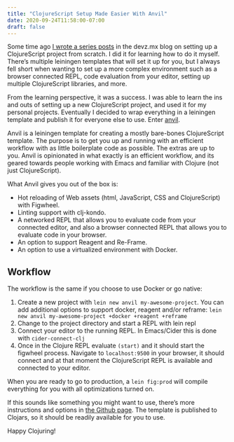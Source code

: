 ```yaml
---
title: "ClojureScript Setup Made Easier With Anvil"
date: 2020-09-24T11:58:00-07:00
draft: false
---
```


Some time ago [I wrote a series posts](https://blog.devz.mx/clojurescript-sin-atajos-fase-1/) in the devz.mx blog on setting up a ClojureScript project from scratch. I did it for learning how to do it myself. There’s multiple leiningen templates that will set it up for you, but I always fell short when wanting to set up a more complex environment such as a browser connected REPL, code evaluation from your editor, setting up multiple ClojureScript libraries, and more.

From the learning perspective, it was a success. I was able to learn the ins and outs of setting up a new ClojureScript project, and used it for my personal projects. Eventually I decided to wrap everything in a leiningen template and publish it for everyone else to use. Enter [anvil](https://github.com/cesarolea/anvil-lein-template).

Anvil is a leiningen template for creating a mostly bare-bones ClojureScript template. The purpose is to get you up and running with an efficient workflow with as little boilerplate code as possible. The extras are up to you. Anvil is opinionated in what exactly is an efficient workflow, and its geared towards people working with Emacs and familiar with Clojure (not just ClojureScript).

What Anvil gives you out of the box is:

- Hot reloading of Web assets (html, JavaScript, CSS and ClojureScript) with Figwheel.
- Linting support with clj-kondo.
- A networked REPL that allows you to evaluate code from your connected editor, and also a browser connected REPL that allows you to evaluate code in your browser.
- An option to support Reagent and Re-Frame.
- An option to use a virtualized environment with Docker.

## Workflow

The workflow is the same if you choose to use Docker or go native:

1. Create a new project with `lein new anvil my-awesome-project`. You can add additional options to support docker, reagent and/or reframe: `lein new anvil my-awesome-project +docker +reagent +reframe`
2. Change to the project directory and start a REPL with lein repl
3. Connect your editor to the running REPL. In Emacs/Cider this is done with `cider-connect-clj`
4. Once in the Clojure REPL evaluate `(start)` and it should start the figwheel process. Navigate to `localhost:9500` in your browser, it should connect and at that moment the ClojureScript REPL is available and connected to your editor.

When you are ready to go to production, a `lein fig:prod` will compile everything for you with all optimizations turned on.

If this sounds like something you might want to use, there’s more instructions and options in [the Github page](https://github.com/cesarolea/anvil-lein-template). The template is published to Clojars, so it should be readily available for you to use.

Happy Clojuring!
